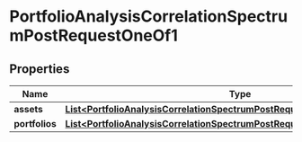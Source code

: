 

# PortfolioAnalysisCorrelationSpectrumPostRequestOneOf1


## Properties

| Name | Type | Description | Notes |
|------------ | ------------- | ------------- | -------------|
|**assets** | [**List&lt;PortfolioAnalysisCorrelationSpectrumPostRequestOneOf1AssetsInner&gt;**](PortfolioAnalysisCorrelationSpectrumPostRequestOneOf1AssetsInner.md) |  |  |
|**portfolios** | [**List&lt;PortfolioAnalysisCorrelationSpectrumPostRequestOneOf1PortfoliosInner&gt;**](PortfolioAnalysisCorrelationSpectrumPostRequestOneOf1PortfoliosInner.md) |  |  |



